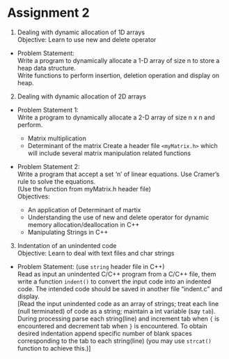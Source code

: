# Assignment 2

1. Dealing with dynamic allocation of 1D arrays  
Objective: Learn to use new and delete operator  
- Problem Statement:  
Write a program to dynamically allocate a 1-D array of size n to store a heap data structure.  
Write functions to perform insertion, deletion operation and display on heap.

2. Dealing with dynamic allocation of 2D arrays  
- Problem Statement 1:  
Write a program to dynamically allocate a 2-D array of size n x n and perform.
  - Matrix multiplication
  - Determinant of the matrix
Create a header file ```<myMatrix.h>``` which will include several matrix manipulation related functions

- Problem Statement 2:  
Write a program that accept a set ‘n’ of linear equations. Use Cramer’s rule to solve the equations.  
(Use the function from myMatrix.h header file)  
Objectives:  
  - An application of Determinant of martix  
  - Understanding the use of new and delete operator for dynamic memory allocation/deallocation in C++  
  - Manipulating Strings in C++  

3. Indentation of an unindented code  
Objective: Learn to deal with text files and char strings  
- Problem Statement: (use ```string``` header file in C++)  
Read as input an unindented C/C++ program from a C/C++ file, them write a function ```indent()``` to convert the input code into an indented code. The intended code should be saved in another file “indent.c” and display.  
[Read the input unindented code as an array of strings; treat each line (null terminated) of code as a string; maintain a int variable (say ```tab```). During processing parse each string(line) and increment tab when ```{``` is encountered and decrement tab when ```}``` is encountered. To obtain desired indentation append specific number of blank spaces corresponding to the tab to each string(line) (you may use ```strcat()``` function to achieve this.)]
